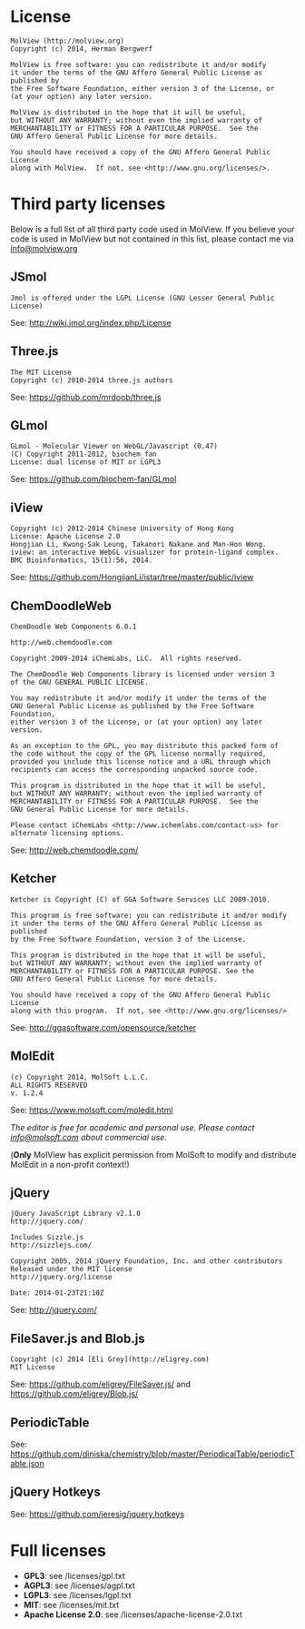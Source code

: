 License
=======
```
MolView (http://molview.org)
Copyright (c) 2014, Herman Bergwerf

MolView is free software: you can redistribute it and/or modify
it under the terms of the GNU Affero General Public License as published by
the Free Software Foundation, either version 3 of the License, or
(at your option) any later version.

MolView is distributed in the hope that it will be useful,
but WITHOUT ANY WARRANTY; without even the implied warranty of
MERCHANTABILITY or FITNESS FOR A PARTICULAR PURPOSE.  See the
GNU Affero General Public License for more details.

You should have received a copy of the GNU Affero General Public License
along with MolView.  If not, see <http://www.gnu.org/licenses/>.
```

Third party licenses
====================
Below is a full list of all third party code used in MolView.
If you believe your code is used in MolView but not contained in this list,
please contact me via info@molview.org

## JSmol
```
Jmol is offered under the LGPL License (GNU Lesser General Public License)
```
See: http://wiki.jmol.org/index.php/License

## Three.js
```
The MIT License
Copyright (c) 2010-2014 three.js authors
```
See: https://github.com/mrdoob/three.js

## GLmol
```
GLmol - Molecular Viewer on WebGL/Javascript (0.47)
(C) Copyright 2011-2012, biochem_fan
License: dual license of MIT or LGPL3
```
See: https://github.com/biochem-fan/GLmol

## iView
```
Copyright (c) 2012-2014 Chinese University of Hong Kong
License: Apache License 2.0
Hongjian Li, Kwong-Sak Leung, Takanori Nakane and Man-Hon Wong.
iview: an interactive WebGL visualizer for protein-ligand complex.
BMC Bioinformatics, 15(1):56, 2014.
```
See: https://github.com/HongjianLi/istar/tree/master/public/iview

## ChemDoodleWeb
```
ChemDoodle Web Components 6.0.1

http://web.chemdoodle.com

Copyright 2009-2014 iChemLabs, LLC.  All rights reserved.

The ChemDoodle Web Components library is licensed under version 3
of the GNU GENERAL PUBLIC LICENSE.

You may redistribute it and/or modify it under the terms of the
GNU General Public License as published by the Free Software Foundation,
either version 3 of the License, or (at your option) any later version.

As an exception to the GPL, you may distribute this packed form of
the code without the copy of the GPL license normally required,
provided you include this license notice and a URL through which
recipients can access the corresponding unpacked source code.

This program is distributed in the hope that it will be useful,
but WITHOUT ANY WARRANTY; without even the implied warranty of
MERCHANTABILITY or FITNESS FOR A PARTICULAR PURPOSE.  See the
GNU General Public License for more details.

Please contact iChemLabs <http://www.ichemlabs.com/contact-us> for
alternate licensing options.
```
See: http://web.chemdoodle.com/

## Ketcher
```
Ketcher is Copyright (C) of GGA Software Services LLC 2009-2010.

This program is free software: you can redistribute it and/or modify
it under the terms of the GNU Affero General Public License as published
by the Free Software Foundation, version 3 of the License.

This program is distributed in the hope that it will be useful,
but WITHOUT ANY WARRANTY; without even the implied warranty of
MERCHANTABILITY or FITNESS FOR A PARTICULAR PURPOSE. See the
GNU Affero General Public License for more details.

You should have received a copy of the GNU Affero General Public License
along with this program.  If not, see <http://www.gnu.org/licenses/>
```
See: http://ggasoftware.com/opensource/ketcher

## MolEdit
```
(c) Copyright 2014, MolSoft L.L.C.
ALL RIGHTS RESERVED
v. 1.2.4
```
See: https://www.molsoft.com/moledit.html

*The editor is free for academic and personal use.
Please contact info@molsoft.com about commercial use.*

(**Only** MolView has explicit permission from MolSoft to
modify and distribute MolEdit in a non-profit context!)

## jQuery
```
jQuery JavaScript Library v2.1.0
http://jquery.com/

Includes Sizzle.js
http://sizzlejs.com/

Copyright 2005, 2014 jQuery Foundation, Inc. and other contributors
Released under the MIT license
http://jquery.org/license

Date: 2014-01-23T21:10Z
```
See: http://jquery.com/

## FileSaver.js and Blob.js
```
Copyright (c) 2014 [Eli Grey](http://eligrey.com)
MIT License
```
See: https://github.com/eligrey/FileSaver.js/
and https://github.com/eligrey/Blob.js/

## PeriodicTable
See: https://github.com/diniska/chemistry/blob/master/PeriodicalTable/periodicTable.json

## jQuery Hotkeys
See: https://github.com/jeresig/jquery.hotkeys

Full licenses
=============
- **GPL3**: see /licenses/gpl.txt
- **AGPL3**: see /licenses/agpl.txt
- **LGPL3**: see /licenses/lgpl.txt
- **MIT**: see /licenses/mit.txt
- **Apache License 2.0**: see /licenses/apache-license-2.0.txt
